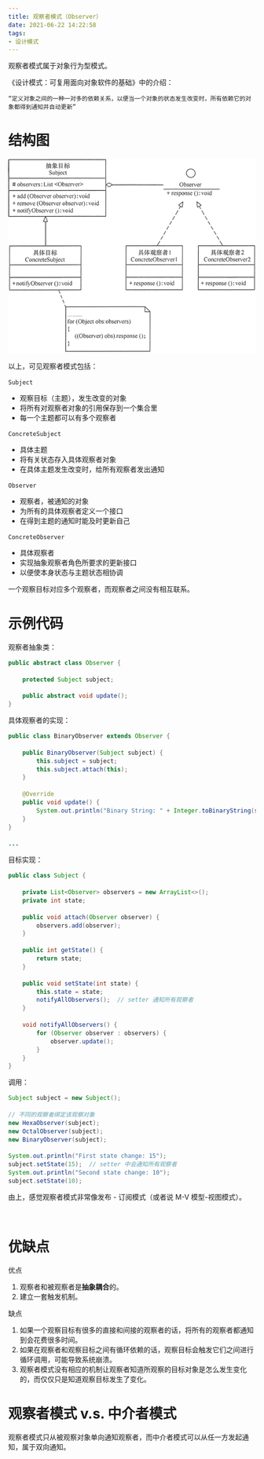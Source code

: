 ```yaml
---
title: 观察者模式（Observer）
date: 2021-06-22 14:22:58
tags:
- 设计模式
---
```


观察者模式属于对象行为型模式。

<!-- more -->

《设计模式：可复用面向对象软件的基础》中的介绍：

    “定义对象之间的一种一对多的依赖关系，以便当一个对象的状态发生改变时，所有依赖它的对象都得到通知并自动更新”


# 结构图

![](observer/observer-diagram.gif)

以上，可见观察者模式包括：

`Subject`
* 观察目标（主题），发生改变的对象
* 将所有对观察者对象的引用保存到一个集合里
* 每一个主题都可以有多个观察者

`ConcreteSubject`
* 具体主题
* 将有关状态存入具体观察者对象
* 在具体主题发生改变时，给所有观察者发出通知

`Observer`
* 观察者，被通知的对象
* 为所有的具体观察者定义一个接口
* 在得到主题的通知时能及时更新自己

`ConcreteObserver`
* 具体观察者
* 实现抽象观察者角色所要求的更新接口
* 以便使本身状态与主题状态相协调

一个观察目标对应多个观察者，而观察者之间没有相互联系。


# 示例代码

观察者抽象类：
```java
public abstract class Observer {

    protected Subject subject;

    public abstract void update();
}
```

具体观察者的实现：
```java
public class BinaryObserver extends Observer {

    public BinaryObserver(Subject subject) {
        this.subject = subject;
        this.subject.attach(this);
    }

    @Override
    public void update() {
        System.out.println("Binary String: " + Integer.toBinaryString(subject.getState()));
    }
}

...
```

目标实现：
```java
public class Subject {

    private List<Observer> observers = new ArrayList<>();
    private int state;

    public void attach(Observer observer) {
        observers.add(observer);
    }

    public int getState() {
        return state;
    }

    public void setState(int state) {
        this.state = state;
        notifyAllObservers();  // setter 通知所有观察者
    }

    void notifyAllObservers() {
        for (Observer observer : observers) {
            observer.update();
        }
    }
}
```

调用：

```java
Subject subject = new Subject();

// 不同的观察者绑定该观察对象
new HexaObserver(subject);
new OctalObserver(subject);
new BinaryObserver(subject);

System.out.println("First state change: 15");
subject.setState(15);  // setter 中会通知所有观察者
System.out.println("Second state change: 10");
subject.setState(10);
```

由上，感觉观察者模式非常像发布 - 订阅模式（或者说 M-V 模型-视图模式）。

<br/>

# 优缺点

优点
1. 观察者和被观察者是**抽象耦合**的。
2. 建立一套触发机制。

缺点
1. 如果一个观察目标有很多的直接和间接的观察者的话，将所有的观察者都通知到会花费很多时间。
2. 如果在观察者和观察目标之间有循环依赖的话，观察目标会触发它们之间进行循环调用，可能导致系统崩溃。
3. 观察者模式没有相应的机制让观察者知道所观察的目标对象是怎么发生变化的，而仅仅只是知道观察目标发生了变化。


# 观察者模式 v.s. 中介者模式

观察者模式只从被观察对象单向通知观察者，而中介者模式可以从任一方发起通知，属于双向通知。
